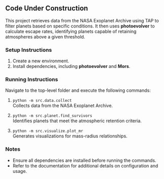 ## Code Under Construction

This project retrieves data from the NASA Exoplanet Archive using TAP to filter planets based on specific conditions. It then uses **photoevolver** to calculate escape rates, identifying planets capable of retaining atmospheres above a given threshold.

### Setup Instructions

1. Create a new environment.
2. Install dependencies, including **photoevolver** and **Mors**.

### Running Instructions

Navigate to the top-level folder and execute the following commands:

1. `python -m src.data.collect`  
    Collects data from the NASA Exoplanet Archive.

2. `python -m src.planet.find_survivors`  
    Identifies planets that meet the atmospheric retention criteria.

3. `python -m src.visualize.plot_mr`  
    Generates visualizations for mass-radius relationships.

### Notes

- Ensure all dependencies are installed before running the commands.
- Refer to the documentation for additional details on configuration and usage.